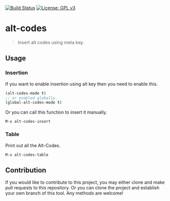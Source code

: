[![Build Status](https://travis-ci.com/jcs090218/alt-codes.svg?branch=master)](https://travis-ci.com/jcs090218/alt-codes)
[![License: GPL v3](https://img.shields.io/badge/License-GPL%20v3-blue.svg)](https://www.gnu.org/licenses/gpl-3.0)


# alt-codes
> Insert alt codes using meta key.


## Usage

### Insertion
If you want to enable insertion using alt key then you need to 
enable this.

```el
(alt-codes-mode t)
;; or enabled globally.
(global-alt-codes-mode t)
```

Or you can call this function to insert it manually.

```
M-x alt-codes-insert
```


### Table
Print out all the Alt-Codes.
```
M-x alt-codes-table
```


## Contribution

If you would like to contribute to this project, you may either 
clone and make pull requests to this repository. Or you can 
clone the project and establish your own branch of this tool. 
Any methods are welcome!
